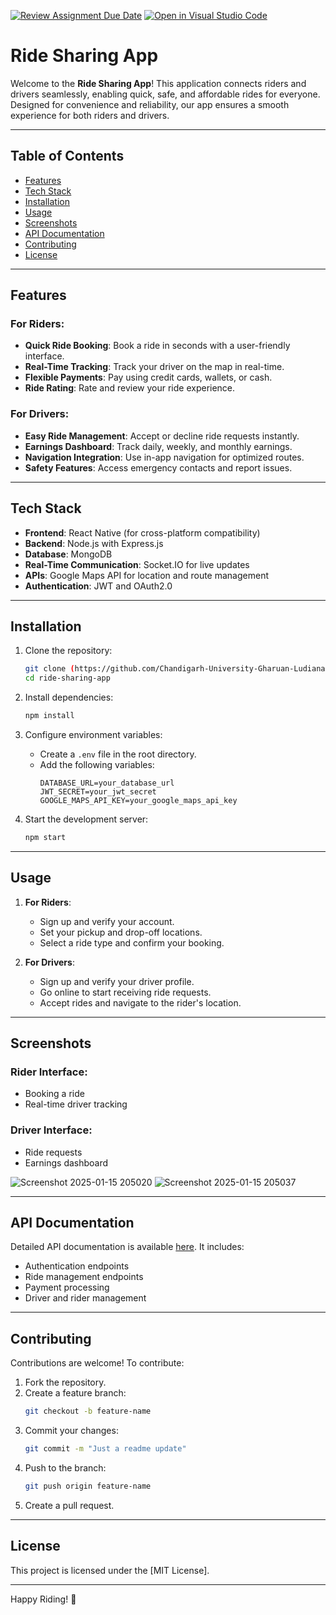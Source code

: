 [![Review Assignment Due Date](https://classroom.github.com/assets/deadline-readme-button-22041afd0340ce965d47ae6ef1cefeee28c7c493a6346c4f15d667ab976d596c.svg)](https://classroom.github.com/a/uELM4yXj)
[![Open in Visual Studio Code](https://classroom.github.com/assets/open-in-vscode-2e0aaae1b6195c2367325f4f02e2d04e9abb55f0b24a779b69b11b9e10269abc.svg)](https://classroom.github.com/online_ide?assignment_repo_id=17721110&assignment_repo_type=AssignmentRepo)
# Ride Sharing App

Welcome to the **Ride Sharing App**! This application connects riders and drivers seamlessly, enabling quick, safe, and affordable rides for everyone. Designed for convenience and reliability, our app ensures a smooth experience for both riders and drivers.

---

## Table of Contents
- [Features](#features)
- [Tech Stack](#tech-stack)
- [Installation](#installation)
- [Usage](#usage)
- [Screenshots](#screenshots)
- [API Documentation](#api-documentation)
- [Contributing](#contributing)
- [License](#license)

---

## Features

### For Riders:
- **Quick Ride Booking**: Book a ride in seconds with a user-friendly interface.
- **Real-Time Tracking**: Track your driver on the map in real-time.
- **Flexible Payments**: Pay using credit cards, wallets, or cash.
- **Ride Rating**: Rate and review your ride experience.

### For Drivers:
- **Easy Ride Management**: Accept or decline ride requests instantly.
- **Earnings Dashboard**: Track daily, weekly, and monthly earnings.
- **Navigation Integration**: Use in-app navigation for optimized routes.
- **Safety Features**: Access emergency contacts and report issues.

---

## Tech Stack

- **Frontend**: React Native (for cross-platform compatibility)
- **Backend**: Node.js with Express.js
- **Database**: MongoDB
- **Real-Time Communication**: Socket.IO for live updates
- **APIs**: Google Maps API for location and route management
- **Authentication**: JWT and OAuth2.0

---

## Installation

1. Clone the repository:
   ```bash
   git clone (https://github.com/Chandigarh-University-Gharuan-Ludiana/winter-domain-camp-project-Nishant1241)
   cd ride-sharing-app
   ```

2. Install dependencies:
   ```bash
   npm install
   ```

3. Configure environment variables:
   - Create a `.env` file in the root directory.
   - Add the following variables:
     ```
     DATABASE_URL=your_database_url
     JWT_SECRET=your_jwt_secret
     GOOGLE_MAPS_API_KEY=your_google_maps_api_key
     ```

4. Start the development server:
   ```bash
   npm start
   ```

---

## Usage

1. **For Riders**:
   - Sign up and verify your account.
   - Set your pickup and drop-off locations.
   - Select a ride type and confirm your booking.

2. **For Drivers**:
   - Sign up and verify your driver profile.
   - Go online to start receiving ride requests.
   - Accept rides and navigate to the rider's location.

---

## Screenshots

### Rider Interface:
- Booking a ride
- Real-time driver tracking

### Driver Interface:
- Ride requests
- Earnings dashboard

![Screenshot 2025-01-15 205020](https://github.com/user-attachments/assets/5eda824f-d348-4d81-9bbc-5fb9f9178e18)
![Screenshot 2025-01-15 205037](https://github.com/user-attachments/assets/163cf401-d084-4d79-bb83-e9c6c4728d2d)



---

## API Documentation

Detailed API documentation is available [here](link-to-your-api-docs). It includes:
- Authentication endpoints
- Ride management endpoints
- Payment processing
- Driver and rider management

---

## Contributing

Contributions are welcome! To contribute:
1. Fork the repository.
2. Create a feature branch:
   ```bash
   git checkout -b feature-name
   ```
3. Commit your changes:
   ```bash
   git commit -m "Just a readme update"
   ```
4. Push to the branch:
   ```bash
   git push origin feature-name
   ```
5. Create a pull request.

---

## License

This project is licensed under the [MIT License].

---

Happy Riding! 🚗

